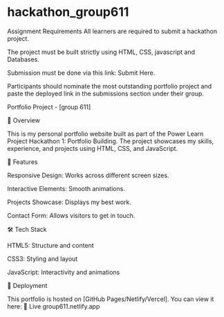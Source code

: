 # hackathon_group611

Assignment Requirements
All learners are required to submit a hackathon project.

The project must be built strictly using HTML, CSS, javascript and Databases.

Submission must be done via this link: Submit Here.

Participants should nominate the most outstanding portfolio project and paste the deployed link in the submissions section under their group.

Portfolio Project - [group 611]

📌 Overview

This is my personal portfolio website built as part of the Power Learn Project Hackathon 1: Portfolio Building. The project showcases my skills, experience, and projects using HTML, CSS, and JavaScript.

🎯 Features

Responsive Design: Works across different screen sizes.

Interactive Elements: Smooth animations.

Projects Showcase: Displays my best work.

Contact Form: Allows visitors to get in touch.


🛠️ Tech Stack

HTML5: Structure and content

CSS3: Styling and layout

JavaScript: Interactivity and animations


🚀 Deployment

This portfolio is hosted on [GitHub Pages/Netlify/Vercel]. You can view it here: 🔗 Live group611.netlify.app
